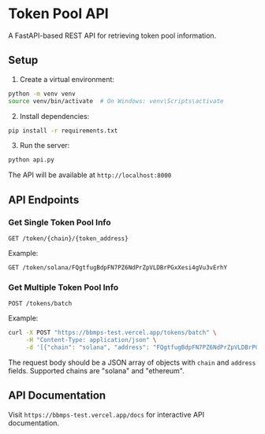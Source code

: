 # Token Pool API

A FastAPI-based REST API for retrieving token pool information.

## Setup

1. Create a virtual environment:

```bash
python -m venv venv
source venv/bin/activate  # On Windows: venv\Scripts\activate
```

2. Install dependencies:

```bash
pip install -r requirements.txt
```

3. Run the server:

```bash
python api.py
```

The API will be available at `http://localhost:8000`

## API Endpoints

### Get Single Token Pool Info

```
GET /token/{chain}/{token_address}
```

Example:

```
GET /token/solana/FQgtfugBdpFN7PZ6NdPrZpVLDBrPGxXesi4gVu3vErhY
```

### Get Multiple Token Pool Info

```
POST /tokens/batch
```

Example:

```bash
curl -X POST "https://bbmps-test.vercel.app/tokens/batch" \
     -H "Content-Type: application/json" \
     -d '[{"chain": "solana", "address": "FQgtfugBdpFN7PZ6NdPrZpVLDBrPGxXesi4gVu3vErhY"}]'
```

The request body should be a JSON array of objects with `chain` and `address` fields. Supported chains are "solana" and "ethereum".

## API Documentation

Visit `https://bbmps-test.vercel.app/docs` for interactive API documentation.
